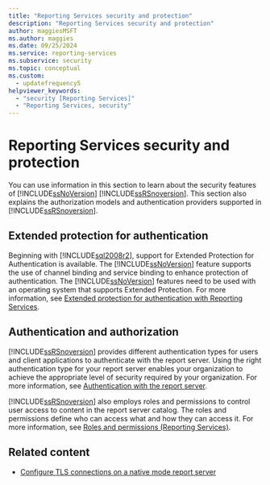 ```yaml
---
title: "Reporting Services security and protection"
description: "Reporting Services security and protection"
author: maggiesMSFT
ms.author: maggies
ms.date: 09/25/2024
ms.service: reporting-services
ms.subservice: security
ms.topic: conceptual
ms.custom:
  - updatefrequency5
helpviewer_keywords:
  - "security [Reporting Services]"
  - "Reporting Services, security"
---
```

# Reporting Services security and protection
  You can use information in this section to learn about the security features of [!INCLUDE[ssNoVersion](../../includes/ssnoversion-md.md)] [!INCLUDE[ssRSnoversion](../../includes/ssrsnoversion-md.md)]. This section also explains the authorization models and authentication providers supported in [!INCLUDE[ssRSnoversion](../../includes/ssrsnoversion-md.md)].  
  
## Extended protection for authentication  
 Beginning with [!INCLUDE[sql2008r2](../../includes/sql2008r2-md.md)], support for Extended Protection for Authentication is available. The [!INCLUDE[ssNoVersion](../../includes/ssnoversion-md.md)] feature supports the use of channel binding and service binding to enhance protection of authentication. The [!INCLUDE[ssNoVersion](../../includes/ssnoversion-md.md)] features need to be used with an operating system that supports Extended Protection. For more information, see [Extended protection for authentication with Reporting Services](../../reporting-services/security/extended-protection-for-authentication-with-reporting-services.md).  
  
## Authentication and authorization  
 [!INCLUDE[ssRSnoversion](../../includes/ssrsnoversion-md.md)] provides different authentication types for users and client applications to authenticate with the report server. Using the right authentication type for your report server enables your organization to achieve the appropriate level of security required by your organization. For more information, see [Authentication with the report server](../../reporting-services/security/authentication-with-the-report-server.md).  
  
 [!INCLUDE[ssRSnoversion](../../includes/ssrsnoversion-md.md)] also employs roles and permissions to control user access to content in the report server catalog. The roles and permissions define who can access what and how they can access it. For more information, see [Roles and permissions &#40;Reporting Services&#41;](../../reporting-services/security/roles-and-permissions-reporting-services.md).  
  
## Related content

- [Configure TLS connections on a native mode report server](../../reporting-services/security/configure-ssl-connections-on-a-native-mode-report-server.md)
